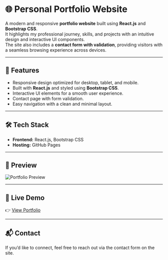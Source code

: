 # 🌐 Personal Portfolio Website

A modern and responsive **portfolio website** built using **React.js** and **Bootstrap CSS**.  
It highlights my professional journey, skills, and projects with an intuitive design and interactive UI components.  
The site also includes a **contact form with validation**, providing visitors with a seamless browsing experience across devices.

---

## 🚀 Features
- Responsive design optimized for desktop, tablet, and mobile.
- Built with **React.js** and styled using **Bootstrap CSS**.
- Interactive UI elements for a smooth user experience.
- Contact page with form validation.
- Easy navigation with a clean and minimal layout.

---

## 🛠️ Tech Stack
- **Frontend:** React.js, Bootstrap CSS  
- **Hosting:** GitHub Pages  

---

## 📸 Preview
![Portfolio Preview](./screenshot.png)  


---

## 🔗 Live Demo
👉 [View Portfolio](https://Rajarshi42.github.io/MyPortfolio)

---

## 📬 Contact
If you’d like to connect, feel free to reach out via the contact form on the site.
